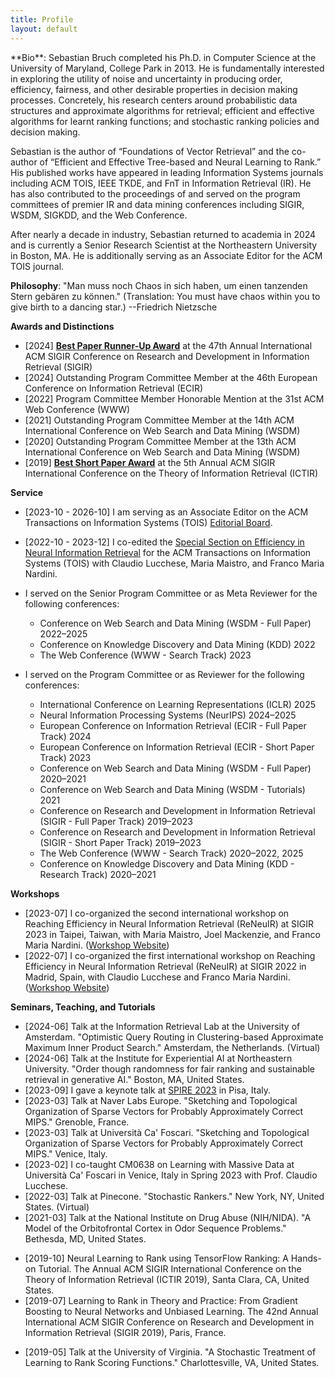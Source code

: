 ```yaml
---
title: Profile
layout: default
---
```


<div class="callout-orange" markdown="1">
<div class="with-margin" markdown="1">
**Bio**: Sebastian Bruch completed his Ph.D. in Computer Science at the University of Maryland, College Park in 2013.
He is fundamentally interested in exploring the utility of noise and uncertainty in producing order, efficiency, fairness,
and other desirable properties in decision making processes. Concretely, his research centers around probabilistic
data structures and approximate algorithms for retrieval; efficient and effective algorithms for learnt ranking functions;
and stochastic ranking policies and decision making.

Sebastian is the author of “Foundations of Vector Retrieval” and the co-author of
“Efficient and Effective Tree-based and Neural Learning to Rank.”
His published works have appeared in leading Information Systems journals including
ACM TOIS, IEEE TKDE, and FnT in Information Retrieval (IR). He has also contributed to
the proceedings of and served on the program committees of premier IR and data mining
conferences including SIGIR, WSDM, SIGKDD, and the Web Conference.

After nearly a decade in industry, Sebastian returned to academia in 2024 and is currently
a Senior Research Scientist at the Northeastern University in Boston, MA. He is additionally
serving as an Associate Editor for the ACM TOIS journal.
</div>
</div>

**Philosophy**: "Man muss noch Chaos in sich haben,
um einen tanzenden Stern gebären zu können."
(Translation: You must have chaos within you to give
birth to a dancing star.) --Friedrich Nietzsche

**Awards and Distinctions**
* [2024] **[Best Paper Runner-Up Award](/assets/figures/certificates/2024%20SIGIR%20Best%20Paper%20Award.pdf)** at the 47th Annual International ACM SIGIR
  Conference on Research and Development in Information Retrieval (SIGIR)
* [2024] Outstanding Program Committee Member at the 46th European Conference on 
  Information Retrieval (ECIR)
* [2022] Program Committee Member Honorable Mention at the 31st ACM Web Conference (WWW)
* [2021] Outstanding Program Committee Member at the 14th ACM International
  Conference on Web Search and Data Mining (WSDM)
* [2020] Outstanding Program Committee Member at the 13th ACM
  International Conference on Web Search and Data Mining (WSDM)
* [2019] **[Best Short Paper Award](/assets/figures/certificates/2019%20ICTIR%20Best%20Paper%20Award.pdf)** at the 5th Annual ACM SIGIR International
  Conference on the Theory of Information Retrieval (ICTIR)


**Service**

+ [2023-10 - 2026-10] I am serving as an Associate Editor on the ACM Transactions
on Information Systems (TOIS) [Editorial Board](https://dl.acm.org/journal/tois/editorial-board).
+ [2022-10 - 2023-12] I co-edited the
[Special Section on Efficiency in Neural Information Retrieval](https://dl.acm.org/toc/tois/2024/42/5)
for the ACM Transactions on Information Systems (TOIS) with Claudio Lucchese, Maria Maistro, and Franco Maria Nardini.
+ I served on the Senior Program Committee or as Meta Reviewer for the following conferences:
  + Conference on Web Search and Data Mining (WSDM - Full Paper) 2022–2025
  + Conference on Knowledge Discovery and Data Mining (KDD) 2022
  + The Web Conference (WWW - Search Track) 2023

+ I served on the Program Committee or as Reviewer for the following conferences:
  + International Conference on Learning Representations (ICLR) 2025
  + Neural Information Processing Systems (NeurIPS) 2024–2025
  + European Conference on Information Retrieval (ECIR - Full Paper Track)
    2024
  + European Conference on Information Retrieval (ECIR - Short Paper Track)
    2023
  + Conference on Web Search and Data Mining (WSDM - Full Paper) 2020–2021
  + Conference on Web Search and Data Mining (WSDM - Tutorials) 2021
  + Conference on Research and Development in Information Retrieval (SIGIR -
    Full Paper Track) 2019–2023
  + Conference on Research and Development in Information Retrieval (SIGIR -
    Short Paper Track) 2019–2023
  + The Web Conference (WWW - Search Track) 2020–2022, 2025
  + Conference on Knowledge Discovery and Data Mining (KDD - Research Track)
    2020–2021

**Workshops**

+ [2023-07] I co-organized the second international workshop on Reaching Efficiency in Neural Information Retrieval
  (ReNeuIR) at SIGIR 2023 in Taipei, Taiwan, with Maria Maistro, Joel Mackenzie, and Franco Maria Nardini. ([Workshop Website](https://reneuir.org/))
+ [2022-07] I co-organized the first international workshop on Reaching Efficiency in Neural Information Retrieval (ReNeuIR)
  at SIGIR 2022 in Madrid, Spain, with Claudio Lucchese and Franco Maria Nardini. ([Workshop Website](https://reneuir.org/))

**Seminars, Teaching, and Tutorials**

+ [2024-06] Talk at the Information Retrieval Lab at the University of Amsterdam.
  "Optimistic Query Routing in Clustering-based Approximate Maximum Inner Product Search."
  Amsterdam, the Netherlands. (Virtual)
+ [2024-06] Talk at the Institute for Experiential AI at Northeastern University.
  "Order though randomness for fair ranking and sustainable retrieval in generative AI."
  Boston, MA, United States.
+ [2023-09] I gave a keynote talk at [SPIRE 2023](http://spire2023.isti.cnr.it/keynote-speakers/) in Pisa, Italy.
+ [2023-03] Talk at Naver Labs Europe.
  "Sketching and Topological Organization of Sparse Vectors for Probably Approximately Correct MIPS."
  Grenoble, France.
+ [2023-03] Talk at Università Ca' Foscari.
  "Sketching and Topological Organization of Sparse Vectors for Probably Approximately Correct MIPS."
  Venice, Italy.
+ [2023-02] I co-taught CM0638 on Learning with Massive Data at Università Ca' Foscari in Venice,
  Italy in Spring 2023 with Prof. Claudio Lucchese.
+ [2022-03] Talk at Pinecone. "Stochastic Rankers." New York, NY, United States. (Virtual)
+ [2021-03] Talk at the National Institute on Drug Abuse (NIH/NIDA).
  "A Model of the Orbitofrontal Cortex in Odor Sequence Problems." Bethesda, MD, United States.
* [2019-10] Neural Learning to Rank using TensorFlow Ranking: A Hands-on Tutorial.
  The Annual ACM SIGIR International Conference on the Theory of Information Retrieval
  (ICTIR 2019), Santa Clara, CA, United States.
* [2019-07] Learning to Rank in Theory and Practice: From Gradient Boosting to Neural Networks
  and Unbiased Learning. The 42nd Annual International ACM SIGIR Conference on Research and
  Development in Information Retrieval (SIGIR 2019), Paris, France.
+ [2019-05] Talk at the University of Virginia.
  "A Stochastic Treatment of Learning to Rank Scoring Functions."
  Charlottesville, VA, United States.
